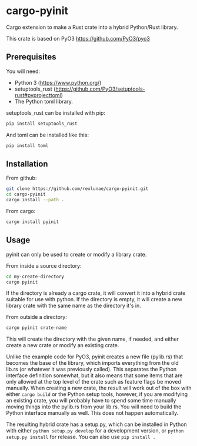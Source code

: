 # cargo-pyinit
Cargo extension to make a Rust crate into a hybrid Python/Rust library.

This crate is based on PyO3 https://github.com/PyO3/pyo3

## Prerequisites

You will need:

* Python 3 (https://www.python.org/)
* setuptools_rust (https://github.com/PyO3/setuptools-rust#pyprojecttoml)
* The Python toml library.

setuptools_rust can be installed with pip:

```bash
pip install setuptools_rust
```

And toml can be installed like this:
```bash
pip install toml
```

## Installation

From github:
```bash
git clone https://github.com/rexlunae/cargo-pyinit.git
cd cargo-pyinit
cargo install --path .
```

From cargo:
```bash
cargo install pyinit
```

## Usage

pyinit can only be used to create or modify a library crate.

From inside a source directory:
```bash
cd my-create-directory
cargo pyinit
```

If the directory is already a cargo crate, it will convert it into a hybrid crate suitable for use with python.  If the directory is empty, it will create a new library crate with the same name as the directory it's in.

From outside a directory:
```bash
cargo pyinit crate-name
```

This will create the directory with the given name, if needed, and either create a new crate or modify an existing crate.

Unlike the example code for PyO3, pyinit creates a new file (pylib.rs) that becomes the base of the library, which imports everything from the old lib.rs (or whatever it was previously called).  This separates the Python interface definition somewhat, but it also means that some items that are only allowed at the top level of the crate such as feature flags be moved manually.  When creating a new crate, the result will work out of the box with either `cargo build` or the Python setup tools, however, if you are modifying an existing crate, you will probably have to spend some time manually moving things into the pylib.rs from your lib.rs.  You will need to build the Python interface manually as well.  This does not happen automatically.

The resulting hybrid crate has a setup.py, which can be installed in Python with either `python setup.py develop` for a development version, or `python setup.py install` for release.  You can also use `pip install .`

